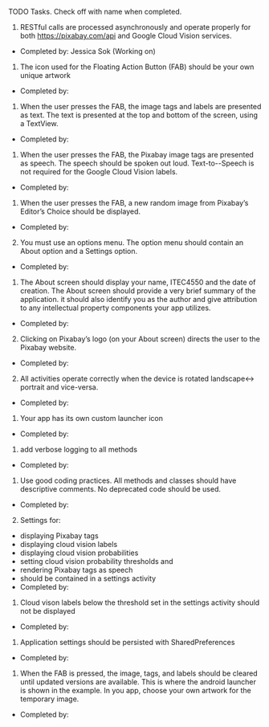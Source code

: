 TODO Tasks. Check off with name when completed.

1. RESTful calls are processed asynchronously and operate properly for both https://pixabay.com/api and Google Cloud Vision services.
- Completed by: Jessica Sok (Working on)
1. The icon used for the Floating Action Button (FAB) should be your own unique artwork
- Completed by:
1. When the user presses the FAB, the image tags and labels are presented as text. The text is presented at the top and bottom of the screen, using a TextView. 
- Completed by:
1. When the user presses the FAB, the Pixabay image tags are presented as speech. The speech should be spoken out loud. Text-to--Speech is not required for the Google Cloud Vision labels.
- Completed by:
1. When the user presses the FAB, a new random image from Pixabay’s Editor’s Choice should be displayed.
- Completed by:
2. You must use an options menu. The option menu should contain an About option and a Settings option.
- Completed by:
1. The About screen should display your name, ITEC4550 and the date of creation. The About screen should provide a very brief summary of the application. it should also identify you as the author and give attribution to any intellectual property components your app utilizes.
- Completed by:
2. Clicking on Pixabay’s logo (on your About screen) directs the user to the Pixabay website.
- Completed by:
2. All activities operate correctly when the device is rotated landscape<-> portrait and vice-versa.
- Completed by:
1. Your app has its own custom launcher icon
- Completed by:
1. add verbose logging to all methods
- Completed by:
1. Use good coding practices. All methods and classes should have descriptive comments. No deprecated code should be used.
- Completed by:
2. Settings for: 
-  displaying Pixabay tags
-  displaying cloud vision labels
-  displaying cloud vision probabilities
-  setting cloud vision probability thresholds and 
-  rendering Pixabay tags as speech 
-  should be contained in a settings activity
- Completed by:
1. Cloud vison labels below the threshold set in the settings activity should not be displayed
- Completed by:
1. Application settings should be persisted with SharedPreferences
- Completed by:
1. When the FAB is pressed, the image, tags, and labels should be cleared until updated versions are available. This is where the android launcher is shown in the example. In you app, choose your own artwork for the temporary image. 
- Completed by:
